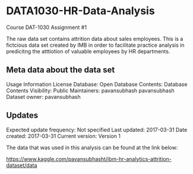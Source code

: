 # DATA1030-HR-Data-Analysis
Course DAT-1030 Assignment #1

The raw data set contains attrition data about sales employees. This is a fictcious data set created by IMB in order to facilitate practice analysis in predicitng the atttiotion of valuable employees by HR departments.

Meta data about the data set
----------------------------
Usage Information
License Database:   Open Database 
Contents:           Database Contents
Visibility:         Public
Maintainers:        pavansubhash pavansubhash
Dataset owner:      pavansubhash

Updates 
-------
Expected update frequency:  Not specified
Last updated:               2017-03-31
Date created:               2017-03-31
Current version:            Version 1

The data that was used in this analysis can be found at the link below:

https://www.kaggle.com/pavansubhasht/ibm-hr-analytics-attrition-dataset/data

